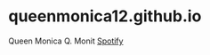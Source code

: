 # queenmonica12.github.io
Queen Monica Q. Monit
[Spotify](https://open.spotify.com/playlist/37i9dQZF1DX0Yxoavh5qJV?si=83c50dde868e4d2a)
